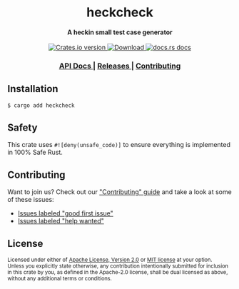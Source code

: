 <h1 align="center">heckcheck</h1>
<div align="center">
  <strong>
    A heckin small test case generator
  </strong>
</div>

<br />

<div align="center">
  <!-- Crates version -->
  <a href="https://crates.io/crates/heckcheck">
    <img src="https://img.shields.io/crates/v/heckcheck.svg?style=flat-square"
    alt="Crates.io version" />
  </a>
  <!-- Downloads -->
  <a href="https://crates.io/crates/heckcheck">
    <img src="https://img.shields.io/crates/d/heckcheck.svg?style=flat-square"
      alt="Download" />
  </a>
  <!-- docs.rs docs -->
  <a href="https://docs.rs/heckcheck">
    <img src="https://img.shields.io/badge/docs-latest-blue.svg?style=flat-square"
      alt="docs.rs docs" />
  </a>
</div>

<div align="center">
  <h3>
    <a href="https://docs.rs/heckcheck">
      API Docs
    </a>
    <span> | </span>
    <a href="https://github.com/yoshuawuyts/heckcheck/releases">
      Releases
    </a>
    <span> | </span>
    <a href="https://github.com/yoshuawuyts/heckcheck/blob/master.github/CONTRIBUTING.md">
      Contributing
    </a>
  </h3>
</div>

## Installation
```sh
$ cargo add heckcheck
```

## Safety
This crate uses ``#![deny(unsafe_code)]`` to ensure everything is implemented in
100% Safe Rust.

## Contributing
Want to join us? Check out our ["Contributing" guide][contributing] and take a
look at some of these issues:

- [Issues labeled "good first issue"][good-first-issue]
- [Issues labeled "help wanted"][help-wanted]

[contributing]: https://github.com/yoshuawuyts/heckcheck/blob/master.github/CONTRIBUTING.md
[good-first-issue]: https://github.com/yoshuawuyts/heckcheck/labels/good%20first%20issue
[help-wanted]: https://github.com/yoshuawuyts/heckcheck/labels/help%20wanted

## License

<sup>
Licensed under either of <a href="LICENSE-APACHE">Apache License, Version
2.0</a> or <a href="LICENSE-MIT">MIT license</a> at your option.
</sup>

<br/>

<sub>
Unless you explicitly state otherwise, any contribution intentionally submitted
for inclusion in this crate by you, as defined in the Apache-2.0 license, shall
be dual licensed as above, without any additional terms or conditions.
</sub>
